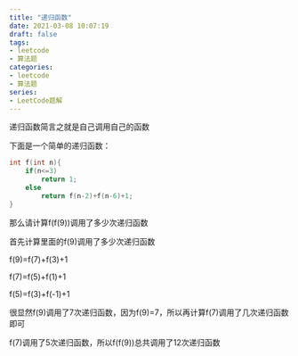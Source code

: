 ```yaml
---
title: "递归函数"
date: 2021-03-08 10:07:19
draft: false
tags:
- leetcode
- 算法题
categories: 
- leetcode
- 算法题
series:
- LeetCode题解
---
```

递归函数简言之就是自己调用自己的函数

下面是一个简单的递归函数：

```c++
int f(int n){
    if(n<=3)
        return 1;
    else 
        return f(n-2)+f(n-6)+1;
}
```

那么请计算f(f(9))调用了多少次递归函数

首先计算里面的f(9)调用了多少次递归函数

f(9)=f(7)+f(3)+1

f(7)=f(5)+f(1)+1

f(5)=f(3)+f(-1)+1

很显然f(9)调用了7次递归函数，因为f(9)=7，所以再计算f(7)调用了几次递归函数即可

f(7)调用了5次递归函数，所以f(f(9))总共调用了12次递归函数